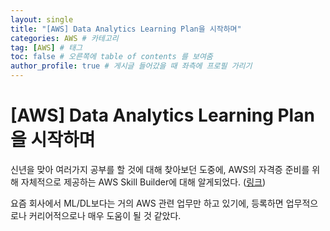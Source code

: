 ```yaml
---
layout: single
title: "[AWS] Data Analytics Learning Plan을 시작하며"
categories: AWS # 카테고리
tag: [AWS] # 태그
toc: false # 오른쪽에 table of contents 를 보여줌
author_profile: true # 게시글 들어갔을 때 좌측에 프로필 가리기
---
```


# [AWS] Data Analytics Learning Plan을 시작하며

신년을 맞아 여러가지 공부를 할 것에 대해 찾아보던 도중에, AWS의 자격증 준비를 위해 자체적으로 제공하는 AWS Skill Builder에 대해 알게되었다. ([링크](https://explore.skillbuilder.aws/))

요즘 회사에서 ML/DL보다는 거의 AWS 관련 업무만 하고 있기에, 등록하면 업무적으로나 커리어적으로나 매우 도움이 될 것 같았다.